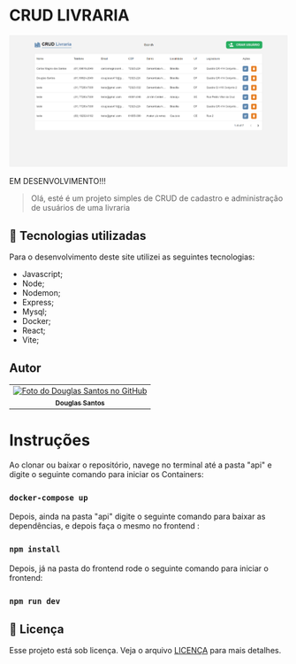 # CRUD LIVRARIA

![Resultado final do projeto](/preview/preview.png)

EM DESENVOLVIMENTO!!!

> Olá, esté é um projeto simples de CRUD de cadastro e administração de usuários de uma livraria

## 💼 Tecnologias utilizadas

Para o desenvolvimento deste site utilizei as seguintes tecnologias:

- Javascript;
- Node;
- Nodemon;
- Express;
- Mysql;
- Docker;
- React;
- Vite;

## Autor

<table>
  <tr>
    <td align="center">
      <a href="https://github.com/D0uglasSantos" title="Douglas Santos">
        <img src="https://avatars.githubusercontent.com/u/117314712?v=4" width="100px;" alt="Foto do Douglas Santos no GitHub"/><br>
        <sub>
          <b>Douglas Santos</b>
        </sub>
      </a>
    </td>
  </tr>
</table>

# Instruções

Ao clonar ou baixar o repositório, navege no terminal até a pasta "api" e digite o seguinte comando para iniciar os Containers:
### `docker-compose up`

Depois, ainda na pasta "api" digite o seguinte comando para baixar as dependências, e depois faça o mesmo no frontend :
### `npm install`

Depois, já na pasta do frontend rode o seguinte comando para iniciar o frontend:

### `npm run dev`

## 📝 Licença

Esse projeto está sob licença. Veja o arquivo [LICENÇA](LICENSE.md) para mais detalhes.
